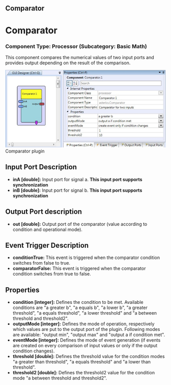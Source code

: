 ##

## Comparator

# Comparator

### Component Type: Processor (Subcategory: Basic Math)

This component compares the numerical values of two input ports and provides output depending on the result of the comparison.

![Screenshot: Comparator plugin](./img/Comparator.jpg "Screenshot: Comparator plugin")  
Comparator plugin

## Input Port Description

- **inA \[double\]:** Input port for signal a. **This input port supports synchronization**
- **inB \[double\]:** Input port for signal b. **This input port supports synchronization**

## Output Port description

- **out \[double\]:** Output port of the comparator (value according to condition and operational mode).

## Event Trigger Description

- **conditionTrue:** This event is triggered when the comparator condition switches from false to true.
- **comparatorFalse:** This event is triggered when the comparator condition switches from true to false.

## Properties

- **condition \[integer\]:** Defines the condition to be met. Available conditions are "a greater b", "a equals b", "a lower b", "a greater threshold", "a equals threshold", "a lower threshold" and "a between threshold and threshold2".
- **outputMode \[integer\]:** Defines the mode of operation, respectively which values are put to the output port of the plugin. Following modes are available: "output min", "output max" and "output a if condition met".
- **eventMode \[integer\]:** Defines the mode of event generation (if events are created on every comparison of input values or only if the output condition changes).
- **threshold \[double\]:** Defines the threshold value for the condition modes "a greater than threshold", "a equals threshold" and "a lower than threshold".
- **threshold2 \[double\]:** Defines the threshold2 value for the condition mode "a between threshold and threshold2".
